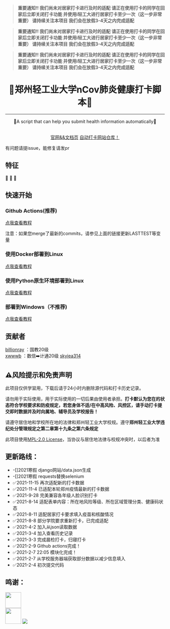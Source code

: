 > **重要通知!! 我们尚未对居家打卡进行及时的适配 请正在使用打卡的同学在回家后立即关闭打卡功能 并使用i轻工大进行居家打卡至少一次（这一步非常重要） 请持续关注本项目 我们会在放假3-4天之内完成适配**

> **重要通知!! 我们尚未对居家打卡进行及时的适配 请正在使用打卡的同学在回家后立即关闭打卡功能 并使用i轻工大进行居家打卡至少一次（这一步非常重要） 请持续关注本项目 我们会在放假3-4天之内完成适配**

> **重要通知!! 我们尚未对居家打卡进行及时的适配 请正在使用打卡的同学在回家后立即关闭打卡功能 并使用i轻工大进行居家打卡至少一次（这一步非常重要） 请持续关注本项目 我们会在放假3-4天之内完成适配**

<h1 align="center">🎉郑州轻工业大学nCov肺炎健康打卡脚本🎉</h1>
<hr />
<p align="center">🍺A script that can help you submit health information automatically🍺</p>
<div align="center">
<img src="https://img.shields.io/badge/Python-3.9-brightgreen" alt="">
<img src="https://img.shields.io/badge/Chrome-v88-green" alt="">
<a target="_blank" href="https://daka.xwwwb.com"><img src="https://img.shields.io/badge/Docs-latest-blueviolet" alt=""></a>
</div>
<div align="center"><a target="_blank" href="https://xwwwb.github.io/zzulidakadocs">官网&&文档页</a> 
<a target="_blank" href="https://github.com/xwwwb/ZzuliDakaWeb">自动打卡网站仓库！</a></div>

有问题请提issue，能修复请发pr

<h2>特征</h2>
👏
🎨
🍔

<h2>快速开始</h2>

<h3>Github Actions(推荐)</h3>
 <a target="_blank" href="https://xwwwb.github.io/zzulidakadocs/#/ga">点我查看教程</a><br />
 
 注意：如果您merge了最新的commits，请参见上面的链接更新LASTTEST等变量
<h3>使用Docker部署到Linux</h3>
 <a target="_blank" href="https://xwwwb.github.io/zzulidakadocs/#/docker">点我查看教程</a>
<h3>使用Python原生环境部署到Linux</h3>
 <a target="_blank" href="https://xwwwb.github.io/zzulidakadocs/#/linux">点我查看教程</a>
<h3>部署到Windows（不推荐)</h3>
 <a target="_blank" href="https://xwwwb.github.io/zzulidakadocs/#/local">点我查看教程</a>
<h2>贡献者</h2>

 [billionray](https://github.com/billionray) ：国教20级  
 [xwwwb](https://github.com/xwwwb) ：数信➡️计通20级
 [skyiea314](https://github.com/skyiea314)

<h2>⚠风险提示和免责声明</h2>

此项目仅供学習用，下载后请于24小时内删除源代码和打卡历史记录。

请勿用于实际使用，用于实际使用的一切后果由使用者承担。**打卡默认为您在的状态符合学校要求和防疫规定，若您身体不适/在中高风险、风控区，请手动打卡提交即时数据并及时向属地、辅导员及学校报告！**

请遵守居住地和学校所在地的法律和郑州轻工业大学校规。遵守**郑州轻工业大学违纪处分管理规定之第二章第十九条之第六条规定**

此项目使用[MPL-2.0 License](https://github.com/billionray/ZZULI-healthreport/blob/main/LICENSE)，当协议与居住地法律与校规冲突时，以后者为准

<h2>更新路线：</h2>
<ul>
<li>-[]2021寒假 django网站/data.json生成</li>
<li>-[]2021寒假 requests替换selenium</li>
<li>✅2021-11-15 再次适配新的打卡数据</li>
<li>✅2021-11-4 已适配本轮郑州疫情最新的打卡数据</li>
<li>✅2021-9-28 完美兼容各年级人脸识别打卡</li>
<li>✅2021-8-14 适配表单内容：所在地风险等级、所在区域管理分类、健康码状态</li>
<li>✅2021-8-11 适配居家打卡要求填入疫苗和核酸情况</li>
<li>✅2021-8-8 部分学院要求重新打卡，已完成适配</li>
<li>✅2021-4-2 加入从json读取数据</li>
<li>✅2021-3-4 加入查看历史记录</li>
<li>✅2021-3-3 完成晨检打卡，归寝打卡</li>
<li>✅2021-2-9 Github actions完成！</li>
<li>✅2021-2-7 22:05 模块化完成！</li>
<li>✅2021-2-7 从学校服务器端获取部分数据以减少信息填入</li>
<li>✅2021-2-4 初次提交代码</li>
</ul>
<h2>鸣谢：</h2>
<a href="https://www.python.org/"><img src="https://www.python.org/static/img/python-logo.png" alt="" height="50px"></a><br />
<a href="https://visualstudio.microsoft.com/zh-hans/vs/"><img src="https://visualstudio.microsoft.com/wp-content/uploads/2019/06/BrandVisualStudioWin2019-3.svg" alt="" height="50px"></a>
<a href="https://www.jetbrains.com/zh-cn/pycharm/"><img src="https://upload.wikimedia.org/wikipedia/commons/thumb/1/1d/PyCharm_Icon.svg/96px-PyCharm_Icon.svg.png"></a><br />
